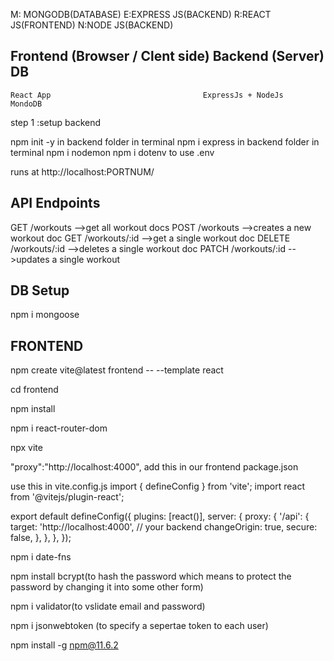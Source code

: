 M: MONGODB(DATABASE)
E:EXPRESS JS(BACKEND)
R:REACT JS(FRONTEND)
N:NODE JS(BACKEND)

## Frontend (Browser / Clent side)              Backend (Server)               DB
    React App                                  ExpressJs + NodeJs              MondoDB

step 1 :setup backend

npm init -y in backend folder in terminal
npm i express in backend folder in terminal
npm i nodemon
npm i dotenv to use .env

runs at http://localhost:PORTNUM/


## API Endpoints

GET     /workouts           -->get all workout docs
POST    /workouts           -->creates a new workout doc
GET     /workouts/:id       -->get a single workout doc
DELETE  /workouts/:id       -->deletes a single workout doc
PATCH   /workouts/:id       -->updates a single workout

## DB Setup

npm i mongoose

## FRONTEND

npm create vite@latest frontend -- --template react

cd frontend

npm install

npm i react-router-dom

npx vite

  "proxy":"http://localhost:4000",  add this in our frontend package.json


use this in vite.config.js
import { defineConfig } from 'vite';
import react from '@vitejs/plugin-react';

export default defineConfig({
  plugins: [react()],
  server: {
    proxy: {
      '/api': {
        target: 'http://localhost:4000', // your backend
        changeOrigin: true,
        secure: false,
      },
    },
  },
});


npm i date-fns

npm install bcrypt(to hash the password which means to protect the password by changing it into some other form)

npm i validator(to vslidate email and password)

npm i jsonwebtoken (to specify a sepertae token to each user)

 npm install -g npm@11.6.2